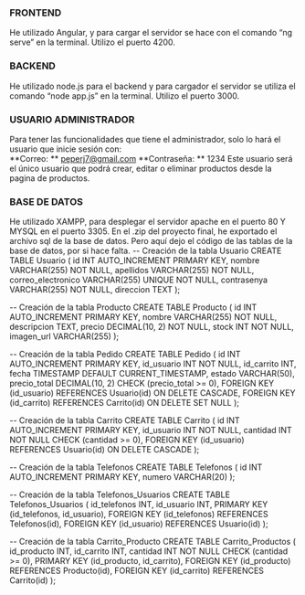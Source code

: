 ### FRONTEND

He utilizado Angular, y para cargar el servidor se hace con el comando “ng serve” en la terminal. Utilizo el puerto 4200.

### BACKEND
He utilizado node.js para el backend y para cargador el servidor se utiliza el comando “node app.js” en la terminal. Utilizo el puerto 3000.

### USUARIO ADMINISTRADOR
Para tener las funcionalidades que tiene el administrador, solo lo hará el usuario que inicie sesión con:  
**Correo: **   peperj7@gmail.com
**Contraseña: ** 1234
Este usuario será el único usuario que podrá crear, editar o eliminar productos desde la pagina de productos.


### BASE DE DATOS 
He utilizado XAMPP, para desplegar el servidor apache en el puerto 80  Y MYSQL en el puerto 3305.
En el .zip del proyecto final, he exportado el archivo sql de la base de datos. Pero aquí dejo el código de las tablas de la base de datos, por si hace falta.
 -- Creación de la tabla Usuario
CREATE TABLE Usuario (
  id INT AUTO_INCREMENT PRIMARY KEY,
  nombre VARCHAR(255) NOT NULL,
  apellidos VARCHAR(255) NOT NULL,
  correo_electronico VARCHAR(255) UNIQUE NOT NULL,
  contrasenya VARCHAR(255) NOT NULL,
  direccion TEXT
);

-- Creación de la tabla Producto
CREATE TABLE Producto (
  id INT AUTO_INCREMENT PRIMARY KEY,
  nombre VARCHAR(255) NOT NULL,
  descripcion TEXT,
  precio DECIMAL(10, 2) NOT NULL,
  stock INT NOT NULL,
  imagen_url VARCHAR(255)
);

-- Creación de la tabla Pedido
CREATE TABLE Pedido (
  id INT AUTO_INCREMENT PRIMARY KEY,
  id_usuario INT NOT NULL,
  id_carrito INT,
  fecha TIMESTAMP DEFAULT CURRENT_TIMESTAMP,
  estado VARCHAR(50),
  precio_total DECIMAL(10, 2) CHECK (precio_total >= 0),
  FOREIGN KEY (id_usuario) REFERENCES Usuario(id) ON DELETE CASCADE,
  FOREIGN KEY (id_carrito) REFERENCES Carrito(id) ON DELETE SET NULL
);

-- Creación de la tabla Carrito
CREATE TABLE Carrito (
  id INT AUTO_INCREMENT PRIMARY KEY,
  id_usuario INT NOT NULL,
  cantidad INT NOT NULL CHECK (cantidad >= 0),
  FOREIGN KEY (id_usuario) REFERENCES Usuario(id) ON DELETE CASCADE
);

-- Creación de la tabla Telefonos
CREATE TABLE Telefonos (
  id INT AUTO_INCREMENT PRIMARY KEY,
  numero VARCHAR(20)
);

-- Creación de la tabla Telefonos_Usuarios
CREATE TABLE Telefonos_Usuarios (
  id_telefonos INT,
  id_usuario INT,
  PRIMARY KEY (id_telefonos, id_usuario),
  FOREIGN KEY (id_telefonos) REFERENCES Telefonos(id),
  FOREIGN KEY (id_usuario) REFERENCES Usuario(id)
);

-- Creación de la tabla Carrito_Producto
CREATE TABLE Carrito_Productos (
  id_producto INT,
  id_carrito INT,
  cantidad INT NOT NULL CHECK (cantidad >= 0),
  PRIMARY KEY (id_producto, id_carrito),
  FOREIGN KEY (id_producto) REFERENCES Producto(id),
  FOREIGN KEY (id_carrito) REFERENCES Carrito(id)
);
